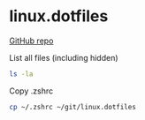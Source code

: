 
# linux.dotfiles

[GitHub repo](https://github.com/mshaevitch/linux.dotfiles)

List all files (including hidden)

```bash
ls -la
```

Copy .zshrc

```bash
cp ~/.zshrc ~/git/linux.dotfiles
```
